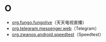 # O

- [org.fungo.fungolive](./org.fungo.fungolive/readme.md)（天天电视直播）
- [org.telegram.messenger.web](./org.telegram.messenger.web/readme.md)（Telegram）
- [org.zwanoo.android.speedtest](./org.zwanoo.android.speedtest/readme.md)（Speedtest）